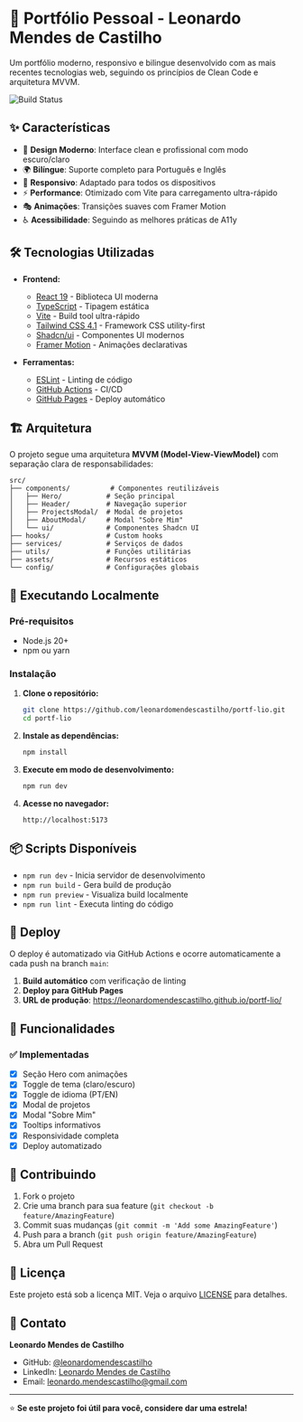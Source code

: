 # 🚀 Portfólio Pessoal - Leonardo Mendes de Castilho

Um portfólio moderno, responsivo e bilingue desenvolvido com as mais recentes tecnologias web, seguindo os princípios de Clean Code e arquitetura MVVM.

![Build Status](https://github.com/leonardomendescastilho/portf-lio/workflows/Build%20and%20Deploy%20Portfolio/badge.svg)

## ✨ Características

- 🎨 **Design Moderno**: Interface clean e profissional com modo escuro/claro
- 🌍 **Bilíngue**: Suporte completo para Português e Inglês
- 📱 **Responsivo**: Adaptado para todos os dispositivos
- ⚡ **Performance**: Otimizado com Vite para carregamento ultra-rápido
- 🎭 **Animações**: Transições suaves com Framer Motion
- ♿ **Acessibilidade**: Seguindo as melhores práticas de A11y

## 🛠️ Tecnologias Utilizadas

- **Frontend:**

  - [React 19](https://react.dev/) - Biblioteca UI moderna
  - [TypeScript](https://www.typescriptlang.org/) - Tipagem estática
  - [Vite](https://vitejs.dev/) - Build tool ultra-rápido
  - [Tailwind CSS 4.1](https://tailwindcss.com/) - Framework CSS utility-first
  - [Shadcn/ui](https://ui.shadcn.com/) - Componentes UI modernos
  - [Framer Motion](https://framer.com/motion/) - Animações declarativas

- **Ferramentas:**
  - [ESLint](https://eslint.org/) - Linting de código
  - [GitHub Actions](https://github.com/features/actions) - CI/CD
  - [GitHub Pages](https://pages.github.com/) - Deploy automático

## 🏗️ Arquitetura

O projeto segue uma arquitetura **MVVM (Model-View-ViewModel)** com separação clara de responsabilidades:

```
src/
├── components/          # Componentes reutilizáveis
│   ├── Hero/           # Seção principal
│   ├── Header/         # Navegação superior
│   ├── ProjectsModal/  # Modal de projetos
│   ├── AboutModal/     # Modal "Sobre Mim"
│   └── ui/             # Componentes Shadcn UI
├── hooks/              # Custom hooks
├── services/           # Serviços de dados
├── utils/              # Funções utilitárias
├── assets/             # Recursos estáticos
└── config/             # Configurações globais
```

## 🚀 Executando Localmente

### Pré-requisitos

- Node.js 20+
- npm ou yarn

### Instalação

1. **Clone o repositório:**

   ```bash
   git clone https://github.com/leonardomendescastilho/portf-lio.git
   cd portf-lio
   ```

2. **Instale as dependências:**

   ```bash
   npm install
   ```

3. **Execute em modo de desenvolvimento:**

   ```bash
   npm run dev
   ```

4. **Acesse no navegador:**
   ```
   http://localhost:5173
   ```

## 📦 Scripts Disponíveis

- `npm run dev` - Inicia servidor de desenvolvimento
- `npm run build` - Gera build de produção
- `npm run preview` - Visualiza build localmente
- `npm run lint` - Executa linting do código

## 🚀 Deploy

O deploy é automatizado via GitHub Actions e ocorre automaticamente a cada push na branch `main`:

1. **Build automático** com verificação de linting
2. **Deploy para GitHub Pages**
3. **URL de produção**: https://leonardomendescastilho.github.io/portf-lio/

## 🎯 Funcionalidades

### ✅ Implementadas

- [x] Seção Hero com animações
- [x] Toggle de tema (claro/escuro)
- [x] Toggle de idioma (PT/EN)
- [x] Modal de projetos
- [x] Modal "Sobre Mim"
- [x] Tooltips informativos
- [x] Responsividade completa
- [x] Deploy automatizado

## 🤝 Contribuindo

1. Fork o projeto
2. Crie uma branch para sua feature (`git checkout -b feature/AmazingFeature`)
3. Commit suas mudanças (`git commit -m 'Add some AmazingFeature'`)
4. Push para a branch (`git push origin feature/AmazingFeature`)
5. Abra um Pull Request

## 📝 Licença

Este projeto está sob a licença MIT. Veja o arquivo [LICENSE](LICENSE) para detalhes.

## 📧 Contato

**Leonardo Mendes de Castilho**

- GitHub: [@leonardomendescastilho](https://github.com/leonardomendescastilho)
- LinkedIn: [Leonardo Mendes de Castilho](https://linkedin.com/in/leonardomendescastilho)
- Email: leonardo.mendescastilho@gmail.com

---

⭐ **Se este projeto foi útil para você, considere dar uma estrela!**
